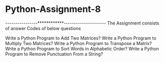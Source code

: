 # Python-Assignment-8
----------------************---------------------
The Assignment consists of answer Codes of below questions

Write a Python Program to Add Two Matrices?
Write a Python Program to Multiply Two Matrices?
Write a Python Program to Transpose a Matrix?
Write a Python Program to Sort Words in Alphabetic Order?
Write a Python Program to Remove Punctuation From a String?
